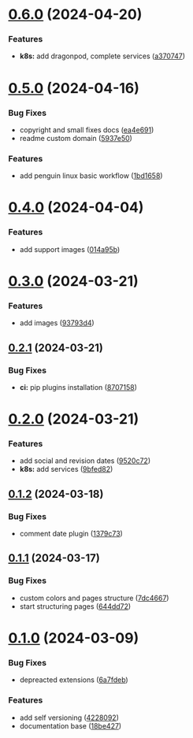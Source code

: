 # [0.6.0](https://github.com/Vitrua/documents/compare/v0.5.0...v0.6.0) (2024-04-20)


### Features

* **k8s:** add dragonpod, complete services ([a370747](https://github.com/Vitrua/documents/commit/a370747025ef483a4311a4a5f0756ffcfa318225))



# [0.5.0](https://github.com/Vitrua/documents/compare/v0.4.0...v0.5.0) (2024-04-16)


### Bug Fixes

* copyright and small fixes docs ([ea4e691](https://github.com/Vitrua/documents/commit/ea4e691c916f2f75da2954be5da2709be21ab588))
* readme custom domain ([5937e50](https://github.com/Vitrua/documents/commit/5937e504ec795c624b7607dd02703c79707c4372))


### Features

* add penguin linux basic workflow ([1bd1658](https://github.com/Vitrua/documents/commit/1bd16587845a4c0e68567a711da2ed857f809340))



# [0.4.0](https://github.com/Vitrua/documents/compare/v0.3.0...v0.4.0) (2024-04-04)


### Features

* add support images ([014a95b](https://github.com/Vitrua/documents/commit/014a95b176e79a3aa5cfbb9e9e087f8c01fe886e))



# [0.3.0](https://github.com/Vitrua/documents/compare/v0.2.1...v0.3.0) (2024-03-21)


### Features

* add images ([93793d4](https://github.com/Vitrua/documents/commit/93793d4e0df410e2dd33ace6a78bf83eff4e9f72))



## [0.2.1](https://github.com/Vitrua/documents/compare/v0.2.0...v0.2.1) (2024-03-21)


### Bug Fixes

* **ci:** pip plugins installation ([8707158](https://github.com/Vitrua/documents/commit/870715892b6c12f94f7392fc5b7ebcd6701e3226))



# [0.2.0](https://github.com/Vitrua/documents/compare/v0.1.2...v0.2.0) (2024-03-21)


### Features

* add social and revision dates ([9520c72](https://github.com/Vitrua/documents/commit/9520c72d7b744c342156162f430c35598f321805))
* **k8s:** add services ([9bfed82](https://github.com/Vitrua/documents/commit/9bfed82851543f66d5b271f47f868f236cf581ff))



## [0.1.2](https://github.com/Vitrua/documents/compare/v0.1.1...v0.1.2) (2024-03-18)


### Bug Fixes

* comment date plugin ([1379c73](https://github.com/Vitrua/documents/commit/1379c739cd929a7c9cc694afaf56fb639d6abfe2))



## [0.1.1](https://github.com/Vitrua/documents/compare/v0.1.0...v0.1.1) (2024-03-17)


### Bug Fixes

* custom colors and pages structure ([7dc4667](https://github.com/Vitrua/documents/commit/7dc4667f5a15e2793a32afc378a800a00a7c39c8))
* start structuring pages ([644dd72](https://github.com/Vitrua/documents/commit/644dd72a5861b43cd42f98639010ca4258ef3f37))



# [0.1.0](https://github.com/Vitrua/documents/compare/18be42789865022ec02258bf4d88aa73096befd0...v0.1.0) (2024-03-09)


### Bug Fixes

* depreacted extensions ([6a7fdeb](https://github.com/Vitrua/documents/commit/6a7fdeb4895509dafcef74940d0bf3f2a1132ade))


### Features

* add self versioning ([4228092](https://github.com/Vitrua/documents/commit/42280925c6b14376bc916c7f84f2304c866643c1))
* documentation base ([18be427](https://github.com/Vitrua/documents/commit/18be42789865022ec02258bf4d88aa73096befd0))



